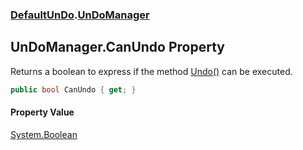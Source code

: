 ### [DefaultUnDo](./DefaultUnDo.md 'DefaultUnDo').[UnDoManager](./DefaultUnDo-UnDoManager.md 'DefaultUnDo.UnDoManager')
## UnDoManager.CanUndo Property
Returns a boolean to express if the method [Undo()](./DefaultUnDo-UnDoManager-Undo().md 'DefaultUnDo.UnDoManager.Undo()') can be executed.  
```csharp
public bool CanUndo { get; }
```
#### Property Value
[System.Boolean](https://docs.microsoft.com/en-us/dotnet/api/System.Boolean 'System.Boolean')  
